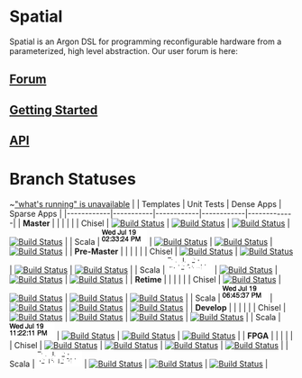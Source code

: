 # Spatial
Spatial is an Argon DSL for programming reconfigurable hardware from a parameterized, high level abstraction.  Our user forum is here: 

## [Forum](https://groups.google.com/forum/#!forum/spatial-lang-users)

## [Getting Started](http://spatial-lang.readthedocs.io/en/latest/tutorial/starting.html)

## [API](http://spatial-lang.readthedocs.io/en/latest/)

# Branch Statuses
~["what's running" is unavailable](https://github.com/mattfel1/Window/blob/master/window.png?raw=true "whatsrunning")
|            | Templates | Unit Tests | Dense Apps | Sparse Apps |
|------------|-----------|------------|------------|-------------|
| **Master** | |             |            |             |
| Chisel | [![Build Status](https://travis-ci.org/stanford-ppl/spatial-lang.svg?branch=master)](https://travis-ci.org/stanford-ppl/spatial-lang)         | [![Build Status](https://travis-ci.org/mattfel1/Trackers.svg?branch=ClassUnit-Branchmaster-Backendchisel-Tracker)](https://github.com/stanford-ppl/spatial-lang/wiki/Brnch:master-Trgt:chisel)           | [![Build Status](https://travis-ci.org/mattfel1/Trackers.svg?branch=ClassDense-Branchmaster-Backendchisel-Tracker)](https://github.com/stanford-ppl/spatial-lang/wiki/Brnch:master-Trgt:chisel)           | [![Build Status](https://travis-ci.org/mattfel1/Trackers.svg?branch=ClassSparse-Branchmaster-Backendchisel-Tracker)](https://github.com/stanford-ppl/spatial-lang/wiki/Brnch:master-Trgt:chisel)             |
| Scala  | ![timestamp unavailable](https://github.com/mattfel1/Trackers/blob/timestamps/timestamp_master.png?raw=true "timestamp")       |  [![Build Status](https://travis-ci.org/mattfel1/Trackers.svg?branch=ClassUnit-Branchmaster-Backendscala-Tracker)](https://github.com/stanford-ppl/spatial-lang/wiki/Brnch:master-Trgt:scala)           | [![Build Status](https://travis-ci.org/mattfel1/Trackers.svg?branch=ClassDense-Branchmaster-Backendscala-Tracker)](https://github.com/stanford-ppl/spatial-lang/wiki/Brnch:master-Trgt:scala)           | [![Build Status](https://travis-ci.org/mattfel1/Trackers.svg?branch=ClassSparse-Branchmaster-Backendscala-Tracker)](https://github.com/stanford-ppl/spatial-lang/wiki/Brnch:master-Trgt:scala)             |
| **Pre-Master** | |  |  |  |
| Chisel | [![Build Status](https://travis-ci.org/stanford-ppl/spatial-lang.svg?branch=pre-master)](https://travis-ci.org/stanford-ppl/spatial-lang)         | [![Build Status](https://travis-ci.org/mattfel1/Trackers.svg?branch=ClassUnit-Branchpre-master-Backendchisel-Tracker)](https://github.com/stanford-ppl/spatial-lang/wiki/Brnch:pre-master-Trgt:chisel)           | [![Build Status](https://travis-ci.org/mattfel1/Trackers.svg?branch=ClassDense-Branchpre-master-Backendchisel-Tracker)](https://github.com/stanford-ppl/spatial-lang/wiki/Brnch:pre-master-Trgt:chisel)           | [![Build Status](https://travis-ci.org/mattfel1/Trackers.svg?branch=ClassSparse-Branchpre-master-Backendchisel-Tracker)](https://github.com/stanford-ppl/spatial-lang/wiki/Brnch:pre-master-Trgt:chisel)             |
| Scala  | ![timestamp unavailable](https://github.com/mattfel1/Trackers/blob/timestamps/timestamp_pre-master.png?raw=true "timestamp")       |  [![Build Status](https://travis-ci.org/mattfel1/Trackers.svg?branch=ClassUnit-Branchpre-master-Backendscala-Tracker)](https://github.com/stanford-ppl/spatial-lang/wiki/Brnch:pre-master-Trgt:scala)           | [![Build Status](https://travis-ci.org/mattfel1/Trackers.svg?branch=ClassDense-Branchpre-master-Backendscala-Tracker)](https://github.com/stanford-ppl/spatial-lang/wiki/Brnch:pre-master-Trgt:scala)           | [![Build Status](https://travis-ci.org/mattfel1/Trackers.svg?branch=ClassSparse-Branchpre-master-Backendscala-Tracker)](https://github.com/stanford-ppl/spatial-lang/wiki/Brnch:pre-master-Trgt:scala)             |
| **Retime**   |  |  |  |  |
| Chisel | [![Build Status](https://travis-ci.org/stanford-ppl/spatial-lang.svg?branch=retime)](https://travis-ci.org/stanford-ppl/spatial-lang)         | [![Build Status](https://travis-ci.org/mattfel1/Trackers.svg?branch=ClassUnit-Branchretime-Backendchisel-Tracker)](https://github.com/stanford-ppl/spatial-lang/wiki/Brnch:retime-Trgt:chisel)           | [![Build Status](https://travis-ci.org/mattfel1/Trackers.svg?branch=ClassDense-Branchretime-Backendchisel-Tracker)](https://github.com/stanford-ppl/spatial-lang/wiki/Brnch:retime-Trgt:chisel)           | [![Build Status](https://travis-ci.org/mattfel1/Trackers.svg?branch=ClassSparse-Branchretime-Backendchisel-Tracker)](https://github.com/stanford-ppl/spatial-lang/wiki/Brnch:retime-Trgt:chisel)             |
| Scala  | ![timestamp unavailable](https://github.com/mattfel1/Trackers/blob/timestamps/timestamp_retime.png?raw=true "timestamp")       |  [![Build Status](https://travis-ci.org/mattfel1/Trackers.svg?branch=ClassUnit-Branchretime-Backendscala-Tracker)](https://github.com/stanford-ppl/spatial-lang/wiki/Brnch:retime-Trgt:scala)           | [![Build Status](https://travis-ci.org/mattfel1/Trackers.svg?branch=ClassDense-Branchretime-Backendscala-Tracker)](https://github.com/stanford-ppl/spatial-lang/wiki/Brnch:retime-Trgt:scala)           | [![Build Status](https://travis-ci.org/mattfel1/Trackers.svg?branch=ClassSparse-Branchretime-Backendscala-Tracker)](https://github.com/stanford-ppl/spatial-lang/wiki/Brnch:retime-Trgt:scala)             |
| **Develop** |  |  |  |  |
| Chisel | [![Build Status](https://travis-ci.org/stanford-ppl/spatial-lang.svg?branch=develop)](https://travis-ci.org/stanford-ppl/spatial-lang)         | [![Build Status](https://travis-ci.org/mattfel1/Trackers.svg?branch=ClassUnit-Branchdevelop-Backendchisel-Tracker)](https://github.com/stanford-ppl/spatial-lang/wiki/Brnch:develop-Trgt:chisel)           | [![Build Status](https://travis-ci.org/mattfel1/Trackers.svg?branch=ClassDense-Branchdevelop-Backendchisel-Tracker)](https://github.com/stanford-ppl/spatial-lang/wiki/Brnch:develop-Trgt:chisel)           | [![Build Status](https://travis-ci.org/mattfel1/Trackers.svg?branch=ClassSparse-Branchdevelop-Backendchisel-Tracker)](https://github.com/stanford-ppl/spatial-lang/wiki/Brnch:develop-Trgt:chisel)             |
| Scala  | ![timestamp unavailable](https://github.com/mattfel1/Trackers/blob/timestamps/timestamp_develop.png?raw=true "timestamp")       |  [![Build Status](https://travis-ci.org/mattfel1/Trackers.svg?branch=ClassUnit-Branchdevelop-Backendscala-Tracker)](https://github.com/stanford-ppl/spatial-lang/wiki/Brnch:develop-Trgt:scala)           | [![Build Status](https://travis-ci.org/mattfel1/Trackers.svg?branch=ClassDense-Branchdevelop-Backendscala-Tracker)](https://github.com/stanford-ppl/spatial-lang/wiki/Brnch:develop-Trgt:scala)           | [![Build Status](https://travis-ci.org/mattfel1/Trackers.svg?branch=ClassSparse-Branchdevelop-Backendscala-Tracker)](https://github.com/stanford-ppl/spatial-lang/wiki/Brnch:develop-Trgt:scala)             |
| **FPGA**   |  |  |  |  |
| Chisel | [![Build Status](https://travis-ci.org/stanford-ppl/spatial-lang.svg?branch=fpga)](https://travis-ci.org/stanford-ppl/spatial-lang)         | [![Build Status](https://travis-ci.org/mattfel1/Trackers.svg?branch=ClassUnit-Branchfpga-Backendchisel-Tracker)](https://github.com/stanford-ppl/spatial-lang/wiki/Brnch:fpga-Trgt:chisel)           | [![Build Status](https://travis-ci.org/mattfel1/Trackers.svg?branch=ClassDense-Branchfpga-Backendchisel-Tracker)](https://github.com/stanford-ppl/spatial-lang/wiki/Brnch:fpga-Trgt:chisel)           | [![Build Status](https://travis-ci.org/mattfel1/Trackers.svg?branch=ClassSparse-Branchfpga-Backendchisel-Tracker)](https://github.com/stanford-ppl/spatial-lang/wiki/Brnch:fpga-Trgt:chisel)             |
| Scala  | ![timestamp unavailable](https://github.com/mattfel1/Trackers/blob/timestamps/timestamp_fpga.png?raw=true "timestamp")      |  [![Build Status](https://travis-ci.org/mattfel1/Trackers.svg?branch=ClassUnit-Branchfpga-Backendscala-Tracker)](https://github.com/stanford-ppl/spatial-lang/wiki/Brnch:fpga-Trgt:scala)           | [![Build Status](https://travis-ci.org/mattfel1/Trackers.svg?branch=ClassDense-Branchfpga-Backendscala-Tracker)](https://github.com/stanford-ppl/spatial-lang/wiki/Brnch:fpga-Trgt:scala)           | [![Build Status](https://travis-ci.org/mattfel1/Trackers.svg?branch=ClassSparse-Branchfpga-Backendscala-Tracker)](https://github.com/stanford-ppl/spatial-lang/wiki/Brnch:fpga-Trgt:scala)             |

